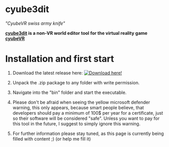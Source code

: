 # cyube3dit
*"CyubeVR swiss army knife"*

**[cyube3dit](http://cyube3dit.el-wa.org) is a non-VR world editor tool for the virtual reality game [cyubeVR](http://www.cyubevr.com)**



# Installation and first start
1. Download the latest release here:
[![Download here!](https://cdn.discordapp.com/attachments/597106606643216385/775474419093995550/68747470733a2f2f63646e2e617373697374616e742e6d6f652f696d616765732f4d6f64417373697374616e742f49636f6e.svg)](https://github.com/m0w1337/CyubE3dit_wicked/releases)

2. Unpack the .zip package to any folder with write permission.
3. Navigate into the "bin" folder and start the executable.
4. Please don't be afraid when seeing the yellow microsoft defender warning, this only appears, because smart people believe, that developers should pay a minimum of 100$ per year for a certificate, just so their software will be considered "safe". Unless you want to pay for this tool in the future, I suggest to simply ignore this warning.
5. For further information please stay tuned, as this page is currently being filled with content ;) (or help me fill it)

